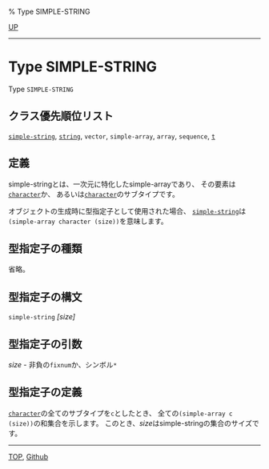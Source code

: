 % Type SIMPLE-STRING

[UP](16.2.html)  

---

# Type SIMPLE-STRING


Type `SIMPLE-STRING`


## クラス優先順位リスト

[`simple-string`](16.2.simple-string.html), [`string`](16.2.string-system-class.html), `vector`,
`simple-array`, `array`, `sequence`, [`t`](4.4.t-system-class.html)


## 定義

simple-stringとは、一次元に特化したsimple-arrayであり、
その要素は[`character`](13.2.character-system-class.html)か、
あるいは[`character`](13.2.character-system-class.html)のサブタイプです。

オブジェクトの生成時に型指定子として使用された場合、
[`simple-string`](16.2.simple-string.html)は`(simple-array character (size))`を意味します。


## 型指定子の種類

省略。


## 型指定子の構文

`simple-string` *[size]*


## 型指定子の引数

*size* - 非負の`fixnum`か、シンボル`*`


## 型指定子の定義

[`character`](13.2.character-system-class.html)の全てのサブタイプを`c`としたとき、
全ての`(simple-array c (size))`の和集合を示します。
このとき、*size*はsimple-stringの集合のサイズです。


---
[TOP](index.html),  [Github](https://github.com/nptcl/npt-japanese)

